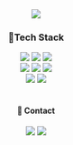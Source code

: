 <div align="center">
  <img src="https://capsule-render.vercel.app/api?type=waving&color=timeGradient&text=%20Frontend%20Developer%20홍예림&height=150&fontSize=40&fontColor=000">
  
  <h3>🔧Tech Stack</h3>
  
  <img src="https://img.shields.io/badge/CSS3-1572B6?logo=CSS3&logoColor=white">
  <img src="https://img.shields.io/badge/HTML5-E34F26?logo=HTML5&logoColor=white">
  <img src="https://img.shields.io/badge/Javascript-F7DF1E?logo=JavaScript&logoColor=white">  <br>
  <img src="https://img.shields.io/badge/React-61DAFB?logo=React&logoColor=white">
  <img src="https://img.shields.io/badge/TypeScript-3178C6?logo=TypeScript&logoColor=white">
  <img src="https://img.shields.io/badge/Next.js-000000?logo=next.js&logoColor=white">  <br>
  <img src="https://img.shields.io/badge/Git-F05032?logo=git&logoColor=white">
  <img src="https://img.shields.io/badge/GitHub-181717?logo=GitHub&logoColor=white">  <br><br>

  <h4>💬 Contact</h4>
  <a href="https://memoryelim.tistory.com/" style="text-decoration: none;">
    <img src="https://img.shields.io/badge/Tistory-000000?style=flat-square&logo=tistory&logoColor=white" />
  </a>
  <a href="mailto:hongggy@gmail.com" style="text-decoration: none;">
    <img src="https://img.shields.io/badge/Gmail-EA4335?style=flat-square&logo=gmail&logoColor=white" />
  </a>
</div>
